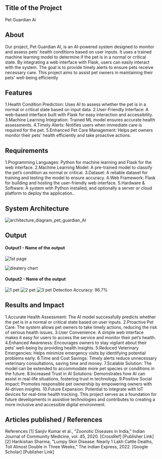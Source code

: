 ## Title of the Project
Pet Guardian Ai

## About
Our project, Pet Guardian AI, is an AI-powered system designed to monitor and assess pets' health conditions based on user inputs. It uses a trained machine learning model to determine if the pet is in a normal or critical state. By integrating a web interface with Flask, users can easily interact with the system. The goal is to provide timely alerts to ensure pets receive necessary care. This project aims to assist pet owners in maintaining their pets' well-being efficiently

## Features
<!--List the features of the project as shown below-->
1.Health Condition Prediction: Uses AI to assess whether the pet is in a normal or critical state based on input data.
2.User-Friendly Interface: A web-based interface built with Flask for easy interaction and accessibility.
3.Machine Learning Integration: Trained ML model ensures accurate health assessments.
4.Timely Alerts: Notifies users when immediate care is required for the pet.
5.Enhanced Pet Care Management: Helps pet owners monitor their pets' health efficiently and take proactive actions.

## Requirements
1.Programming Languages: Python for machine learning and Flask for the web interface.
2.Machine Learning Model: A pre-trained model to classify the pet’s condition as normal or critical.
3.Dataset: A reliable dataset for training and testing the model to ensure accuracy.
4.Web Framework: Flask for building and hosting the user-friendly web interface.
5.Hardware & Software: A system with Python installed, and optionally a server or cloud platform to deploy the application..

## System Architecture
<!--Embed the system architecture diagram as shown below-->
![architecture_diagram_pet_guardian_AI](https://github.com/user-attachments/assets/c8274c0c-72fc-4bcf-8ec6-ce126125f6b2)


## Output

<!--Embed the Output picture at respective places as shown below as shown below-->
#### Output1 - Name of the output
![1st page](https://github.com/user-attachments/assets/1ffa7bcd-ce3e-41be-a343-0aa983dfd082)




![dieatery chart](https://github.com/user-attachments/assets/5c0563a6-1c19-407d-a616-ba4c914dc5d9)


#### Output2 - Name of the output

![1 pet](https://github.com/user-attachments/assets/9e6af966-f2c5-4519-bde5-1aad1ec666ef)
![2 pet](https://github.com/user-attachments/assets/3f22185a-3c0a-4fdc-bad5-deab2fccd9f5)
![3 pet](https://github.com/user-attachments/assets/6aaa5e0f-45ff-4e87-af03-50bf69ab95a6)
Detection Accuracy: 96.7%



## Results and Impact
<!--Give the results and impact as shown below-->
1.Accurate Health Assessment: The AI model successfully predicts whether the pet is in a normal or critical state based on user inputs.
2.Proactive Pet Care: The system allows pet owners to take timely actions, reducing the risk of serious health issues.
3.User Convenience: A simple web interface makes it easy for users to access the service and monitor their pet’s health.
4.Enhanced Awareness: Encourages owners to stay vigilant about their pets’ well-being by providing health insights.
5.Reduced Veterinary Emergencies: Helps minimize emergency visits by identifying potential problems early.
6.Time and Cost Savings: Timely alerts reduce unnecessary veterinary consultations, saving time and money.
7.Scalable Solution: The model can be extended to accommodate more pet species or conditions in the future.
8.Increased Trust in AI Solutions: Demonstrates how AI can assist in real-life situations, fostering trust in technology.
9.Positive Social Impact: Promotes responsible pet ownership by empowering owners with AI-driven insights.
10.Future Expansion: Potential to integrate with IoT devices for real-time health tracking.
This project serves as a foundation for future developments in assistive technologies and contributes to creating a more inclusive and accessible digital environment.

## Articles published / References
References [1] Sanjiv Kumar  et  al.,  “Zoonotic  Diseases  in  India,” Indian  Journal  of  Community Medicine, vol. 45,  2020. [CrossRef] [Publisher Link] [2] Harikishan  Sharma,  “Lumpy  Skin  Disease:  Nearly  1  Lakh  Cattle  Deaths,  Toll  Almost  Double  in  Three  Weeks,”  The  Indian Express, 2022. [Google Scholar] [Publisher Link]




